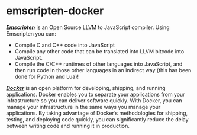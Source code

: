 # emscripten-docker

[**_Emscripten_**](https://emscripten.org/) is an Open Source LLVM to JavaScript compiler. Using Emscripten you can:

* Compile C and C++ code into JavaScript
* Compile any other code that can be translated into LLVM bitcode into JavaScript.
* Compile the C/C++ runtimes of other languages into JavaScript, and then run code in those other languages in an indirect way (this has been done for Python and Lua)!

[**_Docker_**](https://docs.docker.com/get-started/overview/) is an open platform for developing, shipping, and running applications. Docker enables you to separate your applications from your infrastructure so you can deliver software quickly. With Docker, you can manage your infrastructure in the same ways you manage your applications. By taking advantage of Docker’s methodologies for shipping, testing, and deploying code quickly, you can significantly reduce the delay between writing code and running it in production.
